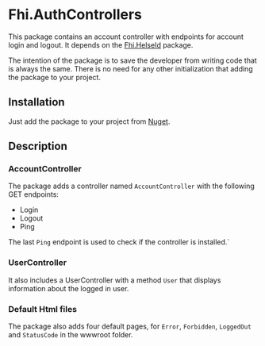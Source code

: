 ﻿# Fhi.AuthControllers

This package contains an account controller with endpoints for account login and logout.
It depends on the [Fhi.HelseId](https://www.nuget.org/packages/Fhi.HelseId) package.

The intention of the package is to save the developer from writing code that is always the same.
There is no need for any other initialization that adding the package to your project.

## Installation

Just add the package to your project from [Nuget](https://www.nuget.org/packages/Fhi.AuthControllers).

## Description

### AccountController

The package adds a controller named `AccountController` with the following GET endpoints:

* Login
* Logout
* Ping

The last `Ping` endpoint is used to check if the controller is installed.`

### UserController

It also includes a UserController with a method `User` that displays information about the logged in user.

### Default Html files

The package also adds four default pages, for `Error`, `Forbidden`, `LoggedOut` and `StatusCode` in the wwwroot folder.